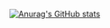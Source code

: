 [![Anurag's GitHub stats](https://github-readme-stats.vercel.app/api?username=xrpdigital)](https://github.com/anuraghazra/github-readme-stats)

